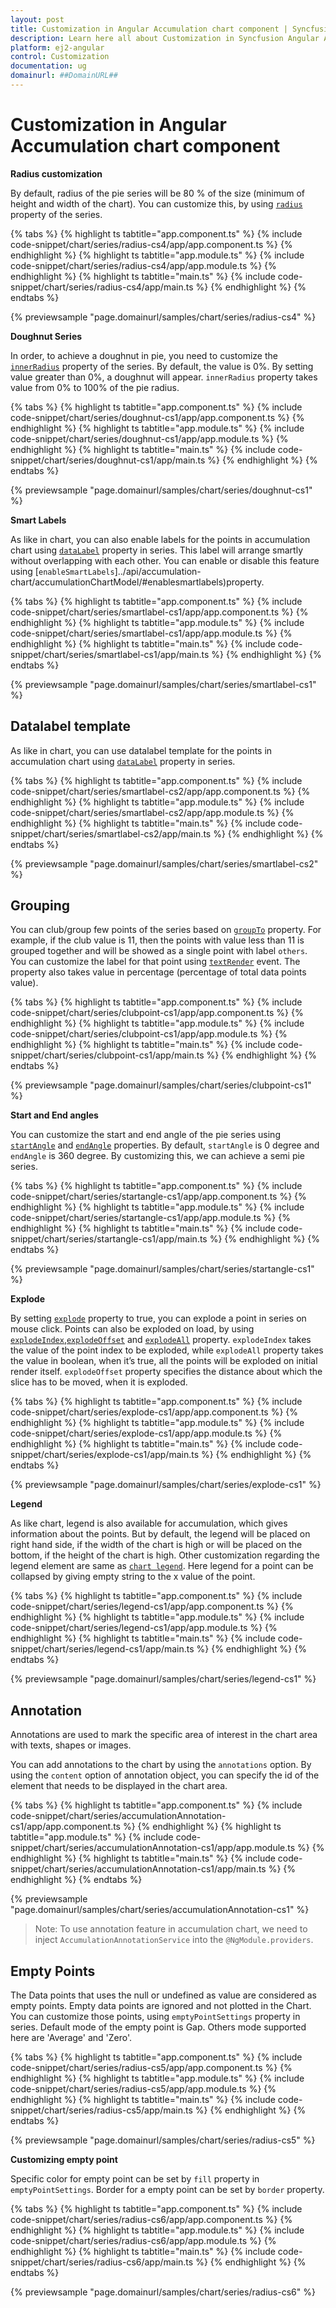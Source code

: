 ```yaml
---
layout: post
title: Customization in Angular Accumulation chart component | Syncfusion
description: Learn here all about Customization in Syncfusion Angular Accumulation chart component of Syncfusion Essential JS 2 and more.
platform: ej2-angular
control: Customization 
documentation: ug
domainurl: ##DomainURL##
---
```


<!-- markdownlint-disable MD036 -->

# Customization in Angular Accumulation chart component

**Radius customization**

By default, radius of the pie series will be 80 % of the size (minimum of height and width of the chart).
You can customize this, by using [`radius`](https://ej2.syncfusion.com/angular/documentation/api/accumulation-chart/accumulationSeries/#radius) property of the series.

{% tabs %}
{% highlight ts tabtitle="app.component.ts" %}
{% include code-snippet/chart/series/radius-cs4/app/app.component.ts %}
{% endhighlight %}
{% highlight ts tabtitle="app.module.ts" %}
{% include code-snippet/chart/series/radius-cs4/app/app.module.ts %}
{% endhighlight %}
{% highlight ts tabtitle="main.ts" %}
{% include code-snippet/chart/series/radius-cs4/app/main.ts %}
{% endhighlight %}
{% endtabs %}
  
{% previewsample "page.domainurl/samples/chart/series/radius-cs4" %}

**Doughnut Series**

In order, to achieve a doughnut in pie, you need to customize the [`innerRadius`](https://ej2.syncfusion.com/angular/documentation/api/accumulation-chart/accumulationSeries/#innerradius) property of the series. By default, the value is 0%. By setting value greater than 0%, a doughnut will appear. `innerRadius` property takes value from 0% to 100% of the pie radius.

{% tabs %}
{% highlight ts tabtitle="app.component.ts" %}
{% include code-snippet/chart/series/doughnut-cs1/app/app.component.ts %}
{% endhighlight %}
{% highlight ts tabtitle="app.module.ts" %}
{% include code-snippet/chart/series/doughnut-cs1/app/app.module.ts %}
{% endhighlight %}
{% highlight ts tabtitle="main.ts" %}
{% include code-snippet/chart/series/doughnut-cs1/app/main.ts %}
{% endhighlight %}
{% endtabs %}
  
{% previewsample "page.domainurl/samples/chart/series/doughnut-cs1" %}

**Smart Labels**

As like in chart, you can also enable labels for the points in accumulation chart using [`dataLabel`](https://ej2.syncfusion.com/angular/documentation/api/accumulation-chart/accumulationSeries/#datalabel) property in series. This label will arrange smartly
without overlapping with each other. You can enable or disable this feature using [`enableSmartLabels`]../api/accumulation-chart/accumulationChartModel/#enablesmartlabels)property.

{% tabs %}
{% highlight ts tabtitle="app.component.ts" %}
{% include code-snippet/chart/series/smartlabel-cs1/app/app.component.ts %}
{% endhighlight %}
{% highlight ts tabtitle="app.module.ts" %}
{% include code-snippet/chart/series/smartlabel-cs1/app/app.module.ts %}
{% endhighlight %}
{% highlight ts tabtitle="main.ts" %}
{% include code-snippet/chart/series/smartlabel-cs1/app/main.ts %}
{% endhighlight %}
{% endtabs %}
  
{% previewsample "page.domainurl/samples/chart/series/smartlabel-cs1" %}

## Datalabel template

As like in chart, you can use datalabel template for the points in accumulation chart using [`dataLabel`](https://ej2.syncfusion.com/angular/documentation/api/accumulation-chart/accumulationSeries/#datalabel) property in series.

{% tabs %}
{% highlight ts tabtitle="app.component.ts" %}
{% include code-snippet/chart/series/smartlabel-cs2/app/app.component.ts %}
{% endhighlight %}
{% highlight ts tabtitle="app.module.ts" %}
{% include code-snippet/chart/series/smartlabel-cs2/app/app.module.ts %}
{% endhighlight %}
{% highlight ts tabtitle="main.ts" %}
{% include code-snippet/chart/series/smartlabel-cs2/app/main.ts %}
{% endhighlight %}
{% endtabs %}
  
{% previewsample "page.domainurl/samples/chart/series/smartlabel-cs2" %}

## Grouping

You can club/group few points of the series based on [`groupTo`](https://ej2.syncfusion.com/angular/documentation/api/accumulation-chart/accumulationSeries/#groupto) property. For example, if the club value is 11, then the points with value less than 11 is grouped together and will be showed as a single point with label `others`. You can customize the label for that point using [`textRender`](https://ej2.syncfusion.com/angular/documentation/api/accumulation-chart/accumulationChartModel/#textrender) event. The property also takes value in percentage (percentage of total data points value).

{% tabs %}
{% highlight ts tabtitle="app.component.ts" %}
{% include code-snippet/chart/series/clubpoint-cs1/app/app.component.ts %}
{% endhighlight %}
{% highlight ts tabtitle="app.module.ts" %}
{% include code-snippet/chart/series/clubpoint-cs1/app/app.module.ts %}
{% endhighlight %}
{% highlight ts tabtitle="main.ts" %}
{% include code-snippet/chart/series/clubpoint-cs1/app/main.ts %}
{% endhighlight %}
{% endtabs %}
  
{% previewsample "page.domainurl/samples/chart/series/clubpoint-cs1" %}

**Start and End angles**

You can customize the start and end angle of the pie series using [`startAngle`](https://ej2.syncfusion.com/angular/documentation/api/accumulation-chart/accumulationSeries/#startangle) and [`endAngle`](https://ej2.syncfusion.com/angular/documentation/api/accumulation-chart/accumulationSeries/#endangle) properties. By default, `startAngle` is 0 degree and `endAngle` is 360 degree. By customizing this, we can achieve a semi pie series.

{% tabs %}
{% highlight ts tabtitle="app.component.ts" %}
{% include code-snippet/chart/series/startangle-cs1/app/app.component.ts %}
{% endhighlight %}
{% highlight ts tabtitle="app.module.ts" %}
{% include code-snippet/chart/series/startangle-cs1/app/app.module.ts %}
{% endhighlight %}
{% highlight ts tabtitle="main.ts" %}
{% include code-snippet/chart/series/startangle-cs1/app/main.ts %}
{% endhighlight %}
{% endtabs %}
  
{% previewsample "page.domainurl/samples/chart/series/startangle-cs1" %}

**Explode**

By setting [`explode`](https://ej2.syncfusion.com/angular/documentation/api/accumulation-chart/accumulationSeries/#explode) property to true, you can explode a point in series on mouse click.
Points can also be exploded on load, by using [`explodeIndex`](https://ej2.syncfusion.com/angular/documentation/api/accumulation-chart/accumulationSeries/#explodeindex),[`explodeOffset`](https://ej2.syncfusion.com/angular/documentation/api/accumulation-chart/accumulationSeries/#explodeoffset) and [`explodeAll`](https://ej2.syncfusion.com/angular/documentation/api/accumulation-chart/accumulationSeries/#explodeall) property.
`explodeIndex` takes the value of the point index to be exploded, while `explodeAll` property takes the value in boolean, when it’s true, all the points will be exploded on initial render itself. `explodeOffset` property specifies the distance about which the slice has to be moved, when it is exploded.

{% tabs %}
{% highlight ts tabtitle="app.component.ts" %}
{% include code-snippet/chart/series/explode-cs1/app/app.component.ts %}
{% endhighlight %}
{% highlight ts tabtitle="app.module.ts" %}
{% include code-snippet/chart/series/explode-cs1/app/app.module.ts %}
{% endhighlight %}
{% highlight ts tabtitle="main.ts" %}
{% include code-snippet/chart/series/explode-cs1/app/main.ts %}
{% endhighlight %}
{% endtabs %}
  
{% previewsample "page.domainurl/samples/chart/series/explode-cs1" %}

**Legend**

  As like chart, legend is also available for accumulation, which gives information about the points. But
  by default, the legend will be placed on right hand side, if the width of the chart is high or will be
  placed on the bottom, if the height of the chart is high. Other customization regarding the legend
  element are same as [`chart legend`](http://ej2.syncfusion.com/documentation/chart/legend.html#position-and-alignment).
  Here legend for a point can be collapsed by giving empty string to the x value of the point.

{% tabs %}
{% highlight ts tabtitle="app.component.ts" %}
{% include code-snippet/chart/series/legend-cs1/app/app.component.ts %}
{% endhighlight %}
{% highlight ts tabtitle="app.module.ts" %}
{% include code-snippet/chart/series/legend-cs1/app/app.module.ts %}
{% endhighlight %}
{% highlight ts tabtitle="main.ts" %}
{% include code-snippet/chart/series/legend-cs1/app/main.ts %}
{% endhighlight %}
{% endtabs %}
  
{% previewsample "page.domainurl/samples/chart/series/legend-cs1" %}

## Annotation

Annotations are used to mark the specific area of interest in the chart area with texts, shapes or images.

<!-- markdownlint-disable MD033 -->

You can add annotations to the chart by using the <code>annotations</code> option.
By using the <code>content</code> option of annotation object, you can specify the id of the element that needs to be displayed in the chart area.

{% tabs %}
{% highlight ts tabtitle="app.component.ts" %}
{% include code-snippet/chart/series/accumulationAnnotation-cs1/app/app.component.ts %}
{% endhighlight %}
{% highlight ts tabtitle="app.module.ts" %}
{% include code-snippet/chart/series/accumulationAnnotation-cs1/app/app.module.ts %}
{% endhighlight %}
{% highlight ts tabtitle="main.ts" %}
{% include code-snippet/chart/series/accumulationAnnotation-cs1/app/main.ts %}
{% endhighlight %}
{% endtabs %}
  
{% previewsample "page.domainurl/samples/chart/series/accumulationAnnotation-cs1" %}

>Note: To use annotation feature in accumulation chart, we need to inject `AccumulationAnnotationService` into the `@NgModule.providers`.

## Empty Points

The Data points that uses the null or undefined as value are considered as empty points.
Empty data points are ignored and not plotted in the Chart. You can customize those points, using `emptyPointSettings` property in series.
Default mode of the empty point is Gap. Others mode supported here are 'Average' and 'Zero'.

{% tabs %}
{% highlight ts tabtitle="app.component.ts" %}
{% include code-snippet/chart/series/radius-cs5/app/app.component.ts %}
{% endhighlight %}
{% highlight ts tabtitle="app.module.ts" %}
{% include code-snippet/chart/series/radius-cs5/app/app.module.ts %}
{% endhighlight %}
{% highlight ts tabtitle="main.ts" %}
{% include code-snippet/chart/series/radius-cs5/app/main.ts %}
{% endhighlight %}
{% endtabs %}
  
{% previewsample "page.domainurl/samples/chart/series/radius-cs5" %}

**Customizing empty point**

Specific color for empty point can be set by `fill` property in `emptyPointSettings`. Border for a empty point can be set by `border` property.

{% tabs %}
{% highlight ts tabtitle="app.component.ts" %}
{% include code-snippet/chart/series/radius-cs6/app/app.component.ts %}
{% endhighlight %}
{% highlight ts tabtitle="app.module.ts" %}
{% include code-snippet/chart/series/radius-cs6/app/app.module.ts %}
{% endhighlight %}
{% highlight ts tabtitle="main.ts" %}
{% include code-snippet/chart/series/radius-cs6/app/main.ts %}
{% endhighlight %}
{% endtabs %}
  
{% previewsample "page.domainurl/samples/chart/series/radius-cs6" %}